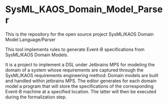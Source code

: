 # SysML_KAOS_Domain_Model_Parser
This is the repository for the open source project SysML/KAOS Domain Model Language/Parser

This tool implements rules to generate Event-B specifications from SysML/KAOS Domain Models.

It is a project to implement a DSL under Jetbrains MPS for modeling the domain of a system whose requirements are captured through the SysML/KAOS requirements engineering method: Domain models are built and handled within jetbrains MPS. The editor generates for each domain model a program that will store the specifications of the corresponding Event-B machine at a specified location. The latter will then be executed during the formalization step.
